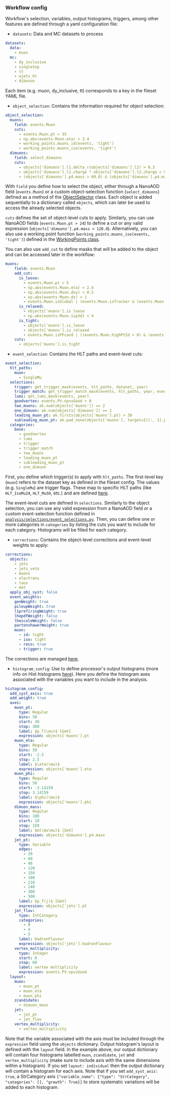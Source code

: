 ### Workflow config

Workflow's selection, variables, output histograms, triggers, among other features are defined through a yaml configuration file:

* `datasets`: Data and MC datasets to process

```yaml
datasets:
  data: 
    - muon
  mc:
    - dy_inclusive
    - singletop
    - tt
    - wjets_ht
    - diboson
```
Each item (e.g. muon, dy_inclusive, tt) corresponds to a key in the fileset YAML file.

* `object_selection`: Contains the information required for object selection:
```yaml
object_selection:
  muons:
    field: events.Muon
    cuts:
      - events.Muon.pt > 35
      - np.abs(events.Muon.eta) < 2.4
      - working_points.muons_id(events, 'tight')
      - working_points.muons_iso(events, 'tight')
  dimuons:
    field: select_dimuons
    cuts:
      - objects['dimuons'].l1.delta_r(objects['dimuons'].l2) > 0.3
      - objects['dimuons'].l1.charge * objects['dimuons'].l2.charge < 0
      - (objects['dimuons'].p4.mass > 60.0) & (objects['dimuons'].p4.mass < 120.0)
```
With `field` you define how to select the object, either through a NanoAOD field (`events.Muon`) or a custom object-selection function (`select_dimuons`) defined as a method of the [ObjectSelector](https://github.com/deoache/bsm3g_coffea/blob/main/analysis/selections/object_selections.py) class. Each object is added sequentially to a dictionary called `objects`, which can later be used to access the already selected objects.

`cuts` defines the set of object-level cuts to apply. Similarly, you can use NanoAOD fields (`events.Muon.pt > 24`) to define a cut or any valid expression (`objects['dimuons'].p4.mass < 120.0`). Alternatively, you can also use a working point function (`working_points.muons_iso(events, 'tight')`) defined in the [WorkingPoints class](https://github.com/deoache/bsm3g_coffea/blob/main/analysis/working_points/working_points.py). 

You can also use `add_cut` to define masks that will be added to the object and can be accessed later in the workflow:

```yaml
muons:
    field: events.Muon
    add_cut:
      is_loose:
        - events.Muon.pt > 5
        - np.abs(events.Muon.eta) < 2.4
        - np.abs(events.Muon.dxy) < 0.5
        - np.abs(events.Muon.dz) < 1
        - events.Muon.isGlobal | (events.Muon.isTracker & (events.Muon.nStations > 0))
      is_relaxed:
        - objects['muons'].is_loose
        - np.abs(events.Muon.sip3d) < 4
      is_tight:
        - objects['muons'].is_loose
        - objects['muons'].is_relaxed
        - events.Muon.isPFcand | ((events.Muon.highPtId > 0) & (events.Muon.pt > 200))
    cuts:
      - objects['muons'].is_tight
```

* `event_selection`: Contains the HLT paths and event-level cuts:
```yaml
event_selection:
  hlt_paths:
    muon:
      - SingleMu
  selections:
    trigger: get_trigger_mask(events, hlt_paths, dataset, year)
    trigger_match: get_trigger_match_mask(events, hlt_paths, year, events.Muon)
    lumi: get_lumi_mask(events, year)
    goodvertex: events.PV.npvsGood > 0
    two_muons: ak.num(objects['muons']) == 2
    one_dimuon: ak.num(objects['dimuons']) == 1
    leading_muon_pt: ak.firsts(objects['muons'].pt) > 30
    subleading_muon_pt: ak.pad_none(objects['muons'], target=2)[:, 1].pt > 15
  categories:
    base:
      - goodvertex
      - lumi
      - trigger
      - trigger_match
      - two_muons
      - leading_muon_pt
      - subleading_muon_pt
      - one_dimuon
```
First, you define which trigger(s) to apply with `hlt_paths`. The first-level key (`muon`) refers to the dataset key as defined in the fileset config. The values (e.g. `SingleMu`) are trigger flags. These map to specific HLT paths (like `HLT_IsoMu24`, `HLT_Mu50`, etc.) and are defined [here](https://github.com/deoache/bsm3g_coffea/blob/main/analysis/selections/trigger_flags.yaml). 

The event-level cuts are defined in `selections`. Similarly to the object selection, you can use any valid expression from a NanoAOD field or a custom event-selection function defined in [`analysis/selections/event_selections.py`](https://github.com/deoache/bsm3g_coffea/blob/main/analysis/selections/event_selections.py). Then, you can define one or more categories in `categories` by listing the cuts you want to include for each category. Histograms will be filled for each category.


* `corrections`: Contains the object-level corrections and event-level weights to apply:

```yaml
corrections:
  objects:
    - jets
    - jets_veto
    - muons
    - electrons
    - taus
    - met
  apply_obj_syst: false
  event_weights:
    genWeight: true
    pileupWeight: true
    l1prefiringWeight: true
    lhepdfWeight: false
    lhescaleWeight: false
    partonshowerWeight: true
    muon:
      - id: tight
      - iso: tight
      - reco: true
      - trigger: true
```

The corrections are managed [here](https://github.com/deoache/bsm3g_coffea/blob/main/analysis/corrections/corrections_manager.py).

* `histogram_config`: Use to define processor's output histograms (more info on Hist histograms [here](https://hist.readthedocs.io/en/latest/)). Here you define the histogram axes associated with the variables you want to include in the analysis. 
```yaml
histogram_config:
  add_syst_axis: true
  add_weight: true
  axes:
    muon_pt:
      type: Regular
      bins: 50
      start: 30
      stop: 300
      label: $p_T(\mu)$ [GeV]
      expression: objects['muons'].pt
    muon_eta:
      type: Regular
      bins: 50
      start: -2.5
      stop: 2.5
      label: $\eta(\mu)$
      expression: objects['muons'].eta
    muon_phi:
      type: Regular
      bins: 50
      start: -3.14159
      stop: 3.14159
      label: $\phi(\mu)$
      expression: objects['muons'].phi
    dimuon_mass:
      type: Regular
      bins: 100
      start: 10
      stop: 150
      label: $m(\mu\mu)$ [GeV]
      expression: objects['dimuons'].p4.mass
    jet_pt:
      type: Variable
      edges:
        - 20
        - 60
        - 90
        - 120
        - 150
        - 180
        - 210
        - 240
        - 300
        - 500
      label: $p_T(j)$ [GeV]
      expression: objects['jets'].pt
    jet_flav:
      type: IntCategory
      categories:
        - 0
        - 4
        - 5
      label: HadronFlavour
      expression: objects['jets'].hadronFlavour
    vertex_multiplicity:
      type: Integer
      start: 0
      stop: 60
      label: vertex multiplicity
      expression: events.PV.npvsGood
  layout:
    muon:
      - muon_pt
      - muon_eta
      - muon_phi
    zcandidate:
      - dimuon_mass
    jet:
      - jet_pt
      - jet_flav
    vertex_multiplicity:
      - vertex_multiplicity
```
Note that the variable associated with the axis must be included through the `expression` field using the `objects` dictionary. Output histogram's layout is defined with the `layout` field. In the example above, our output dictionary will contain four histograms labelled `muon`, `zcandidate`, `jet` and `vertex_multiplicity` (make sure to include axis with the same dimensions within a histogram). If you set `layout: individual` then the output dictionary will contain a histogram for each axis. Note that if you set `add_syst_axis: true`, a StrCategory axis `{"variable_name": {"type": "StrCategory", "categories": [], "growth": True}}` to store systematic variations will be added to each histogram.